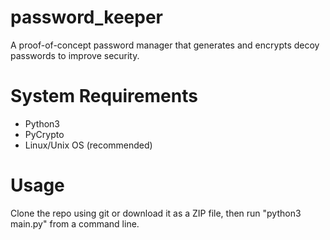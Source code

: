 # password_keeper
A proof-of-concept password manager that generates and encrypts decoy passwords to improve security.

# System Requirements
* Python3
* PyCrypto
* Linux/Unix OS (recommended)

# Usage
Clone the repo using git or download it as a ZIP file, then run "python3 main.py" from a command line.

